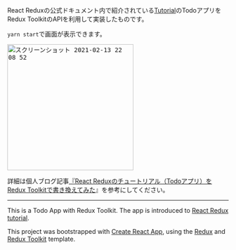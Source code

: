 React Reduxの公式ドキュメント内で紹介されている[Tutorial](https://react-redux.js.org/introduction/basic-tutorial)のTodoアプリをRedux ToolkitのAPIを利用して実装したものです。

`yarn start`で画面が表示できます。

<kbd><img width="287" alt="スクリーンショット 2021-02-13 22 08 52" src="https://user-images.githubusercontent.com/3121046/107850780-4fc5dd00-6e48-11eb-9b1f-344994db3e6b.png"></kbd>

詳細は個人ブログ記事[『React Reduxのチュートリアル（Todoアプリ）をRedux Toolkitで書き換えてみた](https://nishinatoshiharu.com/reduxtoolkit-tutorial/)』を参考にしてください。

---

This is a Todo App with Redux Toolkit.
The app is introduced to [React Redux tutorial]((https://react-redux.js.org/introduction/basic-tutorial)).

This project was bootstrapped with [Create React App](https://github.com/facebook/create-react-app), using the [Redux](https://redux.js.org/) and [Redux Toolkit](https://redux-toolkit.js.org/) template.
